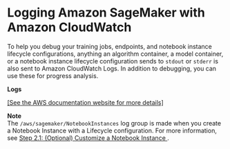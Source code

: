 # Logging Amazon SageMaker with Amazon CloudWatch<a name="logging-cloudwatch"></a>

To help you debug your training jobs, endpoints, and notebook instance lifecycle configurations, anything an algorithm container, a model container, or a notebook instance lifecycle configuration sends to `stdout` or `stderr` is also sent to Amazon CloudWatch Logs\. In addition to debugging, you can use these for progress analysis\.

**Logs**

[\[See the AWS documentation website for more details\]](http://docs.aws.amazon.com/sagemaker/latest/dg/logging-cloudwatch.html)

**Note**  
The `/aws/sagemaker/NotebookInstances` log group is made when you create a Notebook Instance with a Lifecycle configuration\. For more information, see [Step 2\.1: \(Optional\) Customize a Notebook Instance ](notebook-lifecycle-config.md)\.